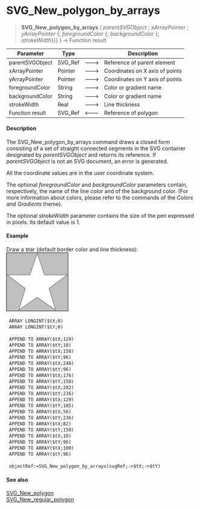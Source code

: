 # SVG_New_polygon_by_arrays

>**SVG_New_polygon_by_arrays** ( *parentSVGObject* ; *xArrayPointer* ; *yArrayPointer* {; *foregroundColor* {; *backgroundColor* {; *strokeWidth*}}} ) -> Function result

| Parameter | Type |  | Description |
| --- | --- | --- | --- |
| parentSVGObject | SVG_Ref | &#x1F852; | Reference of parent element |
| xArrayPointer | Pointer | &#x1F852; | Coordinates on X axis of points |
| yArrayPointer | Pointer | &#x1F852; | Coordinates on Y axis of points |
| foregroundColor | String | &#x1F852; | Color or gradient name |
| backgroundColor | String | &#x1F852; | Color or gradient name |
| strokeWidth | Real | &#x1F852; | Line thickness |
| Function result | SVG_Ref | &#x1F850; | Reference of polygon |



#### Description 

The SVG\_New\_polygon\_by\_arrays command draws a closed form consisting of a set of straight connected segments in the SVG container designated by *parentSVGObject* and returns its reference. If *parentSVGObject* is not an SVG document, an error is generated.

All the coordinate values are in the user coordinate system.

The optional *foregroundColor* and *backgroundColor* parameters contain, respectively, the name of the line color and of the background color. (For more information about colors, please refer to the commands of the *Colors and Gradients* theme).

The optional *strokeWidth* parameter contains the size of the pen expressed in pixels. Its default value is 1.

#### Example 

Draw a star (default border color and line thickness):  
![](../images/pict196941.en.png)

```4d
 ARRAY LONGINT($tX;0)
 ARRAY LONGINT($tY;0)
 
 APPEND TO ARRAY($tX;129)
 APPEND TO ARRAY($tY;10)
 APPEND TO ARRAY($tX;158)
 APPEND TO ARRAY($tY;96)
 APPEND TO ARRAY($tX;248)
 APPEND TO ARRAY($tY;96)
 APPEND TO ARRAY($tX;176)
 APPEND TO ARRAY($tY;150)
 APPEND TO ARRAY($tX;202)
 APPEND TO ARRAY($tY;236)
 APPEND TO ARRAY($tX;129)
 APPEND TO ARRAY($tY;185)
 APPEND TO ARRAY($tX;56)
 APPEND TO ARRAY($tY;236)
 APPEND TO ARRAY($tX;82)
 APPEND TO ARRAY($tY;150)
 APPEND TO ARRAY($tX;10)
 APPEND TO ARRAY($tY;96)
 APPEND TO ARRAY($tX;100)
 APPEND TO ARRAY($tY;96)
 
 objectRef:=SVG_New_polygon_by_arrays(svgRef;->$tX;->$tY)
```

#### See also 

[SVG\_New\_polygon](SVG%5FNew%5Fpolygon.md)  
[SVG\_New\_regular\_polygon](SVG%5FNew%5Fregular%5Fpolygon.md)  